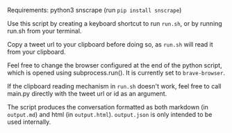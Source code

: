 Requirements:
python3
snscrape (run `pip install snscrape`)


Use this script by creating a keyboard shortcut to run `run.sh`, or by running run.sh from your terminal.

Copy a tweet url to your clipboard before doing so, as `run.sh` will read it from your clipboard.

Feel free to change the browser configured at the end of the python script, which is opened using subprocess.run(). It is currently set to `brave-browser`.

If the clipboard reading mechanism in `run.sh` doesn't work, feel free to call main.py directly with the tweet url or id as an argument.

The script produces the conversation formatted as both markdown (in `output.md`) and html (in `output.html`).
`output.json` is only intended to be used internally.

